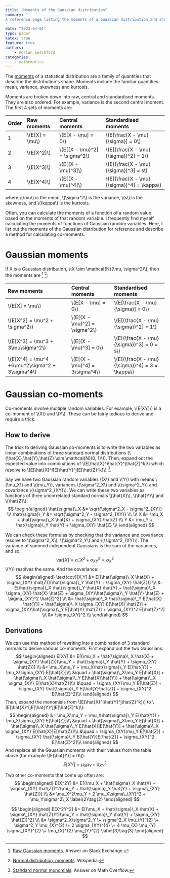 ```yaml
---
title: "Moments of the Gaussian distribution"
summary: "
A reference page listing the moments of a Guassian distribution and shows how to derive co-moments.
"
date: "2023-04-01"
type: paper
katex: true
feature: true
authors:
    - Adrian Letchford
categories:
    - mathematics
---
```


The [moments](https://en.wikipedia.org/wiki/Moment_(mathematics)) of a statistical distribution are a family of quantities that describe the distribution's shape. Moments include the familiar quantities mean, variance, skewness and kurtosis.

Moments are broken down into raw, central and standardised moments. They are also ordered. For example, variance is the second central moment. The first 4 sets of moments are:

| Order  | Raw moments         | Central moments                   | Standardised moments                          |
|--------|:--------------------|:----------------------------------|:----------------------------------------------|
| 1      | \\(E[X] = \mu\\)    | \\(E[X - \mu] = 0\\)              | \\(E[\frac{X - \mu}{\sigma}] = 0\\)           |
| 2      | \\(E[X^2]\\)        | \\(E[(X - \mu)^2] = \sigma^2\\)   | \\(E[(\frac{X - \mu}{\sigma})^2] = 1\\)       |
| 3      | \\(E[X^3]\\)        | \\(E[(X - \mu)^3]\\)              | \\(E[(\frac{X - \mu}{\sigma})^3] = s\\)       |
| 4      | \\(E[X^4]\\)        | \\(E[(X - \mu)^4]\\)              | \\(E[(\frac{X - \mu}{\sigma})^4] = \kappa\\)  |

where \\(\mu\\) is the mean, \\(\sigma^2\\) is the variance, \\(s\\) is the skewness, and \\(\kappa\\) is the kurtosis.

Often, you can calculate the moments of a function of a random value based on the moments of that random variable. I frequently find myself calculating the moments of functions of Gaussian random variables. Here, I list out the moments of the Gaussian distribution for reference and describe a method for calculating co-moments.

# Gaussian moments

If X is a Gaussian distribution, \\(X \sim \mathcal{N}(\mu, \sigma^2)\\), then the moments are [^1] [^2]:

| Raw moments                                      | Central moments                  | Standardised moments                              |
|:-------------------------------------------------|:---------------------------------|:--------------------------------------------------|
| \\(E[X] = \mu\\)                                 | \\(E[X - \mu] = 0\\)             | \\(E[\frac{X - \mu}{\sigma}] = 0\\)               |
| \\(E[X^2] = \mu^2 + \sigma^2\\)                  | \\(E[(X - \mu)^2] = \sigma^2\\)  | \\(E[(\frac{X - \mu}{\sigma})^2] = 1\\)           |
| \\(E[X^3] = \mu^3 + 3\mu\sigma^2\\)              | \\(E[(X - \mu)^3] = 0\\)         | \\(E[(\frac{X - \mu}{\sigma})^3] = 0 = s\\)       |
| \\(E[X^4] = \mu^4 +6\mu^2\sigma^2 + 3\sigma^4\\) | \\(E[(X - \mu)^4] = 3\sigma^4\\) | \\(E[(\frac{X - \mu}{\sigma})^4] = 3 = \kappa\\)  |

# Gaussian co-moments

Co-moments involve multiple random variables. For example, \\(E[XY]\\) is a co-moment of \\(X\\) and \\(Y\\). These can be fairly tedious to derive and require a trick.

## How to derive

The trick to deriving Gaussian co-moments is to write the two variables as linear combinations of three standard normal distributions (\\(\hat{X},\hat{Y},\hat{Z} \sim \mathcal{N}(0, 1)\\)). Then, expand out the expected value into combinations of \\(E[\hat{X}^i\hat{Y}^j\hat{Z}^k]\\) which resolve to \\(E[\hat{X}^i]E[\hat{Y}^j]E[\hat{Z}^k]\\) [^3].

Say we have two Gaussian random variables \\(X\\) and \\(Y\\) with means \\(\mu_X\\) and \\(\mu_Y\\), variances \\(\sigma^2_X\\) and \\(\sigma^2_Y\\) and covariance \\(\sigma^2_{XY}\\). We can write these two variables as functions of three uncorrelated standard normals \\(\hat{X}\\), \\(\hat{Y}\\) and \\(\hat{Z}\\):
$$
\begin{aligned}
\hat{\sigma}\_X &= \sqrt{\sigma^2_X - \sigma^2_{XY}} \\\
\hat{\sigma}\_Y &= \sqrt{\sigma^2_Y - \sigma^2_{XY}} \\\
\\\
X &= \mu_X + \hat{\sigma}\_X \hat{X} + \sigma_{XY} \hat{Z} \\\
Y &= \mu_Y + \hat{\sigma}\_Y \hat{Y} + \sigma_{XY} \hat{Z} \\\
\end{aligned}
$$

We can check these formulas by checking that the variance and covariance resolve to \\(\sigma^2_X\\), \\(\sigma^2_Y\\) and \\(\sigma^2_{XY}\\). The variance of summed independent Gaussians is the sum of the variances, and so:
$$
\text{var}[X] = \hat{\sigma}\_X^2 + \sigma_{XY}^2= \sigma^2_X
$$
\\(Y\\) resolves the same. And the covariance:
$$
\begin{aligned}
\text{cov}[X,Y] &= E[(\hat{\sigma}\_X \hat{X} + \sigma_{XY} \hat{Z})(\hat{\sigma}\_Y \hat{Y} + \sigma_{XY} \hat{Z})] \\\
&= E[\hat{\sigma}\_X \hat{\sigma}\_Y \hat{X} \hat{Y} +  \hat{\sigma}\_X \sigma_{XY} \hat{X} \hat{Z} + \sigma_{XY}\hat{\sigma}\_Y \hat{Y} \hat{Z}  + \sigma_{XY}^2 \hat{Z}^2] \\\
&= \hat{\sigma}\_X \hat{\sigma}\_Y E[\hat{X} \hat{Y}] +  \hat{\sigma}\_X \sigma_{XY} E[\hat{X} \hat{Z}] + \sigma_{XY}\hat{\sigma}\_Y E[\hat{Y} \hat{Z}]  + \sigma_{XY}^2 E[\hat{Z}^2] \\\
&= \sigma_{XY}^2 \\\
\end{aligned}
$$

## Derivations

We can use this method of rewriting into a combination of 3 standard normals to derive various co-moments. First expand out the two Gaussians:
$$
\begin{aligned}
E[XY] &= E[(\mu_X + \hat{\sigma}\_X \hat{X} + \sigma_{XY} \hat{Z})(\mu_Y + \hat{\sigma}\_Y \hat{Y} + \sigma_{XY} \hat{Z})] \\\
&= \mu_X\mu_Y  + \mu_X\hat{\sigma}\_Y E[\hat{Y}] + \mu_X\sigma_{XY} E[\hat{Z}]\\\
&\quad + \hat{\sigma}\_X\mu_Y E[\hat{X}]  + \hat{\sigma}\_X \hat{\sigma}\_Y E[\hat{X}\hat{Y}] + \hat{\sigma}\_X \sigma_{XY} E[\hat{X}\hat{Z}]\\\
&\quad + \sigma_{XY}\mu_Y E[\hat{Z}] + \sigma_{XY} \hat{\sigma}\_Y E[\hat{Y}\hat{Z}] + \sigma_{XY}^2 E[\hat{Z}^2]\\\
\end{aligned}
$$
Then, expand the monomials from  \\(E[\hat{X}^i\hat{Y}^j\hat{Z}^k]\\) to \\(E[\hat{X}^i]E[\hat{Y}^j]E[\hat{Z}^k]\\):
$$
\begin{aligned}
&= \mu_X\mu_Y  + \mu_X\hat{\sigma}\_Y E[\hat{Y}] + \mu_X\sigma_{XY} E[\hat{Z}]\\\
&\quad + \hat{\sigma}\_X\mu_Y E[\hat{X}]  + \hat{\sigma}\_X \hat{\sigma}\_Y E[\hat{X}]E[\hat{Y}] + \hat{\sigma}\_X \sigma_{XY} E[\hat{X}]E[\hat{Z}]\\\
&\quad + \sigma_{XY}\mu_Y E[\hat{Z}] + \sigma_{XY} \hat{\sigma}\_Y E[\hat{Y}]E[\hat{Z}] + \sigma_{XY}^2 E[\hat{Z}^2]\\\
\end{aligned}
$$
And replace all the Gaussian moments with their values from the table above (for example \\(E[\hat{Y}] = 0\\)):
$$
E[XY] = \mu_X\mu_Y + \sigma_{XY}^2 \tag{1}
$$

Two other co-moments that come up often are:
$$
\begin{aligned}
E[X^2Y] &= E[(\mu_X + \hat{\sigma}_X \hat{X} + \sigma\_{XY} \hat{Z})^2(\mu_Y + \hat{\sigma}_Y \hat{Y} + \sigma\_{XY} \hat{Z})] \\\
&= \mu_X^2\mu_Y  + 2 \mu_X\sigma\_{XY}^2 + \mu_Y\sigma^2\_X \label{2}\tag{2}
\end{aligned}
$$

$$
\begin{aligned}
E[X^2Y^2] &= E[(\mu_X + \hat{\sigma}\_X \hat{X} + \sigma\_{XY} \hat{Z})^2(\mu_Y + \hat{\sigma}\_Y \hat{Y} + \sigma_{XY} \hat{Z})^2] \\\
&= \sigma^2_X\sigma^2_Y
\+ \sigma^2_X \mu_{Y}^{2}
\+ \sigma^2_Y \mu_{X}^{2}
\+ 2 \sigma_{XY}^{4}
\+ 4 \mu_{X} \mu_{Y} \sigma_{XY}^{2}
\+ \mu_{X}^{2} \mu_{Y}^{2}  \label{3}\tag{3}
\end{aligned}
$$

[^1]: [Raw Gaussian moments](https://math.stackexchange.com/a/4030443). Answer on Stack Exchange.
[^2]: [Normal distribution, moments](https://en.wikipedia.org/wiki/Normal_distribution#Moments). Wikipedia.
[^3]: [Standard normal monomials](https://mathoverflow.net/questions/330162/correlation-between-square-of-normal-random-variables#comment822946_330162). Answer on Math Overflow.
